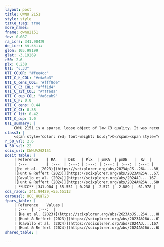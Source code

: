 ```yaml
---
layout: post
title: CWNU 2151
style: style
title_flag: true
more_names: 
fname: cwnu2151
fov: 0.087
ra_icrs: 341.90429
de_icrs: 55.55113
glon: 105.99199
glat: -3.19269
r50: 2.6
plx: 0.238
UTI: "0.33"
UTI_COLOR: "#fee8cc"
UTI_C_N_COL: "#e0a6b3"
UTI_C_dens_COL: "#fff8de"
UTI_C_C3_COL: "#fff1d4"
UTI_C_lit_COL: "#fff6da"
UTI_C_dup_COL: "#a6cab9"
UTI_C_N: 0.0
UTI_C_dens: 0.44
UTI_C_C3: 0.38
UTI_C_lit: 0.42
UTI_C_dup: 1.0
UTI_summary: |
    CWNU 2151 is a sparse, loose object of low C3 quality. It was recently reported in the literature.<br><br><span style="color: #99180f; font-weight: bold;">Warning: </span>contains less than 25 stars with <i>P>0.5</i> estimated.
class3: |
    <span style="color: red; font-weight: bold;">C</span><span style="color: #FFC300; font-weight: bold;">B</span>
r_50_val: 2.6
N_50_val: 22
scix_url: CWNU%202151
posit_table: |
    | Reference    | RA    | DEC   | Plx  | pmRA  | pmDE   |  Rv  |
    | :---         | :---: | :---: | :---: | :---: | :---: | :---: |
    |[He et al. (2023)](https://scixplorer.org/abs/2023ApJS..264....8H) | 341.906 | 55.553 | 0.25 | -2.581 | -2.92 | -- |
    |[Hunt & Reffert (2023)](https://scixplorer.org/abs/2023A%26A...673A.114H) | 341.932 | 55.55 | 0.231 | -2.561 | -2.891 | -61.97 |
    |[Cavallo et al. (2024)](https://scixplorer.org/abs/2024AJ....167...12C) | 341.824 | 55.548 | 0.231 | -- | -- | -- |
    |[Hunt & Reffert (2024)](https://scixplorer.org/abs/2024A%26A...686A..42H) | 341.932 | 55.55 | 0.231 | -2.561 | -2.891 | -61.97 |
    | **UCC** |341.904 | 55.551 | 0.238 | -2.571 | -2.889 | -61.978 | 
cds_radec: 341.90429,+55.55113
carousel: UCC_HUNT23
fpars_table: |
    | Reference |  Values |
    | :---  |  :---:  |
    | [He et al. (2023)](https://scixplorer.org/abs/2023ApJS..264....8H) | `A0=1.55, m-M=12.75, logAge=8.85` |
    | [Hunt & Reffert (2023)](https://scixplorer.org/abs/2023A%26A...673A.114H) | `AV50=1.681, diffAV50=0.621, MOD50=12.908, logAge50=8.342` |
    | [Cavallo et al. (2024)](https://scixplorer.org/abs/2024AJ....167...12C) | `AV50=1.2, dMod50=13.09, logAge50=8.43, [Fe/H]50=0.45` |
    | [Hunt & Reffert (2024)](https://scixplorer.org/abs/2024A%26A...686A..42H) | `MassJ=177.942` |
shared_table: |
    
---
```

